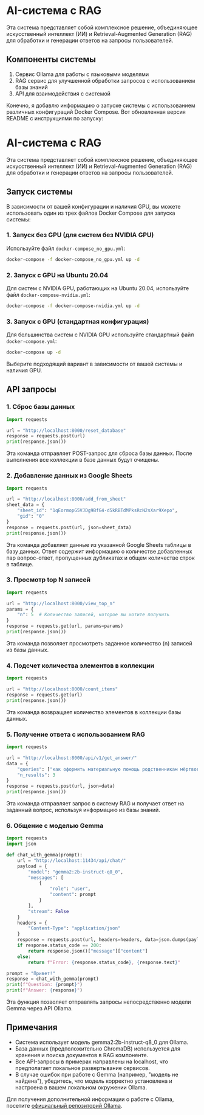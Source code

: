 # AI-система с RAG

Эта система представляет собой комплексное решение, объединяющее искусственный интеллект (ИИ) и Retrieval-Augmented Generation (RAG) для обработки и генерации ответов на запросы пользователей.

## Компоненты системы

1. Сервис Ollama для работы с языковыми моделями
2. RAG сервис для улучшенной обработки запросов с использованием базы знаний
3. API для взаимодействия с системой

Конечно, я добавлю информацию о запуске системы с использованием различных конфигураций Docker Compose. Вот обновленная версия README с инструкциями по запуску:

# AI-система с RAG

Эта система представляет собой комплексное решение, объединяющее искусственный интеллект (ИИ) и Retrieval-Augmented Generation (RAG) для обработки и генерации ответов на запросы пользователей.

## Запуск системы

В зависимости от вашей конфигурации и наличия GPU, вы можете использовать один из трех файлов Docker Compose для запуска системы:

### 1. Запуск без GPU (для систем без NVIDIA GPU)

Используйте файл `docker-compose_no_gpu.yml`:

```bash
docker-compose -f docker-compose_no_gpu.yml up -d
```

### 2. Запуск с GPU на Ubuntu 20.04

Для систем с NVIDIA GPU, работающих на Ubuntu 20.04, используйте файл `docker-compose-nvidia.yml`:

```bash
docker-compose -f docker-compose-nvidia.yml up -d
```

### 3. Запуск с GPU (стандартная конфигурация)

Для большинства систем с NVIDIA GPU используйте стандартный файл `docker-compose.yml`:

```bash
docker-compose up -d
```

Выберите подходящий вариант в зависимости от вашей системы и наличия GPU.

## API запросы

### 1. Сброс базы данных

```python
import requests

url = "http://localhost:8000/reset_database"
response = requests.post(url)
print(response.json())
```

Эта команда отправляет POST-запрос для сброса базы данных. После выполнения все коллекции в базе данных будут очищены.

### 2. Добавление данных из Google Sheets

```python
import requests

url = "http://localhost:8000/add_from_sheet"
sheet_data = {
    "sheet_id": "1qEormopG5VJDg9BfG4-d5kRBTdMPksRcN2sXar9Xepo",
    "gid": "0"
}
response = requests.post(url, json=sheet_data)
print(response.json())
```

Эта команда добавляет данные из указанной Google Sheets таблицы в базу данных. Ответ содержит информацию о количестве добавленных пар вопрос-ответ, пропущенных дубликатах и общем количестве строк в таблице.

### 3. Просмотр top N записей

```python
import requests

url = "http://localhost:8000/view_top_n"
params = {
    "n": 5  # Количество записей, которое вы хотите получить
}
response = requests.get(url, params=params)
print(response.json())
```

Эта команда позволяет просмотреть заданное количество (n) записей из базы данных.

### 4. Подсчет количества элементов в коллекции

```python
import requests

url = "http://localhost:8000/count_items"
response = requests.get(url)
print(response.json())
```

Эта команда возвращает количество элементов в коллекции базы данных.

### 5. Получение ответа с использованием RAG

```python
import requests

url = "http://localhost:8000/api/v1/get_answer/"
data = {
    "queries": ["как оформить материальную помощь родственникам мёртвого работника"],
    "n_results": 3
}
response = requests.post(url, json=data)
print(response.json())
```

Эта команда отправляет запрос в систему RAG и получает ответ на заданный вопрос, используя информацию из базы знаний.

### 6. Общение с моделью Gemma

```python
import requests
import json

def chat_with_gemma(prompt):
    url = "http://localhost:11434/api/chat/"
    payload = {
        "model": "gemma2:2b-instruct-q8_0",
        "messages": [
            {
                "role": "user",
                "content": prompt
            }
        ],
        "stream": False
    }
    headers = {
        "Content-Type": "application/json"
    }
    response = requests.post(url, headers=headers, data=json.dumps(payload))
    if response.status_code == 200:
        return response.json()["message"]["content"]
    else:
        return f"Error: {response.status_code}, {response.text}"

prompt = "Привет!"
response = chat_with_gemma(prompt)
print(f"Question: {prompt}")
print(f"Answer: {response}")
```

Эта функция позволяет отправлять запросы непосредственно модели Gemma через API Ollama. 

## Примечания

- Система использует модель gemma2:2b-instruct-q8_0 для Ollama.
- База данных (предположительно ChromaDB) используется для хранения и поиска документов в RAG компоненте.
- Все API-запросы в примерах направлены на localhost, что предполагает локальное развертывание сервисов.
- В случае ошибок при работе с Gemma (например, "модель не найдена"), убедитесь, что модель корректно установлена и настроена в вашем локальном окружении Ollama.

Для получения дополнительной информации о работе с Ollama, посетите [официальный репозиторий Ollama](https://github.com/ollama/ollama).